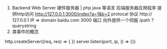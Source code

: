 1. Backend 
    Web Server 硬件服务器 | php java 等语言 后端服务器应用程序
    提供http访问 http://127.0.0.1:3000/index?a=1&b=2
    protocal   协议 http://
    127.0.0.1  IP => domain baidu.com
    3000 端口  向外提供一个伺服
    /path 
    ?querystring 
2. 类事件的概念
    <!-- 一来一去，持续伺服 -->
http.createServer((req, res) => {
})
server.listen(port, ip, () => {})
